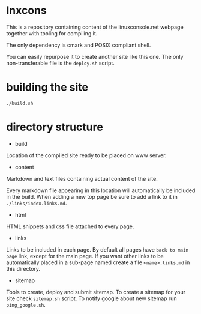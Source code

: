 
# lnxcons

This is a repository containing content of the linuxconsole.net webpage
together with tooling for compiling it.

The only dependency is cmark and POSIX compliant shell.

You can easily repurpose it to create another site like this one. The only
non-transferable file is the `deploy.sh` script.


# building the site

`./build.sh`


# directory structure

- build

Location of the compiled site ready to be placed on www server.

- content

Markdown and text files containing actual content of the site.

Every markdown file appearing in this location will automatically be included
in the build. When adding a new top page be sure to add a link to it in
`./links/index.links.md`.

- html

HTML snippets and css file attached to every page.

- links

Links to be included in each page. By default all pages have `back to main
page` link, except for the main page. If you want other links to be
automatically placed in a sub-page named <name> create a file `<name>.links.md`
in this directory.

- sitemap 

Tools to create, deploy and submit sitemap. To create a sitemap for your site
check `sitemap.sh` script. To notify google about new sitemap run
`ping_google.sh`.
